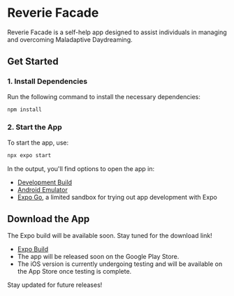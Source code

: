 # Reverie Facade

Reverie Facade is a self-help app designed to assist individuals in managing and overcoming Maladaptive Daydreaming.

## Get Started

### 1. Install Dependencies

Run the following command to install the necessary dependencies:

```bash
npm install
```

### 2. Start the App

To start the app, use:

```bash
npx expo start
```

In the output, you'll find options to open the app in:

- [Development Build](https://docs.expo.dev/develop/development-builds/introduction/)
- [Android Emulator](https://docs.expo.dev/workflow/android-studio-emulator/)
- [Expo Go](https://expo.dev/go), a limited sandbox for trying out app development with Expo

##  Download the App

The Expo build will be available soon. Stay tuned for the download link!

- [Expo Build](https://drive.google.com/file/d/1BTpg0YvcfQnHlC3xghWbGbJC6ggnpEGY/view?usp=sharing)
- The app will be released soon on the Google Play Store.
- The iOS version is currently undergoing testing and will be available on the App Store once testing is complete.

Stay updated for future releases! 
